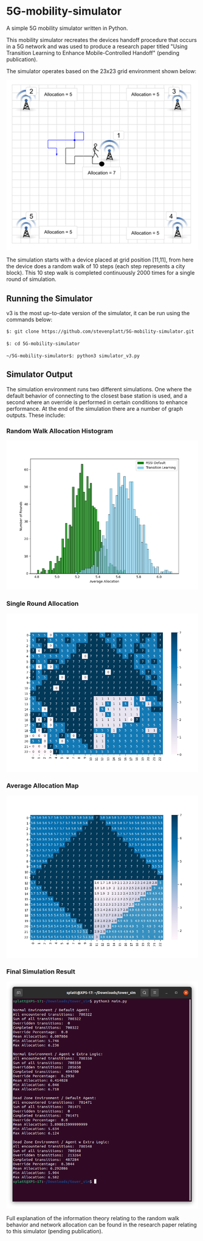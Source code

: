 # 5G-mobility-simulator
A simple 5G mobility simulator written in Python.

This mobility simulator recreates the devices handoff procedure that occurs in a 5G network and was used to produce a research paper titled "Using Transition Learning to Enhance Mobile-Controlled Handoff" (pending publication). 

The simulator operates based on the 23x23 grid environment shown below: 

![simulator grid environment](https://github.com/stevenplatt/5G-mobility-simulator/blob/main/img/coverage_grid_scenario_2.png?raw=true)

The simulation starts with a device placed at grid position [11,11], from here the device does a random walk of 10 steps (each step represents a city block). This 10 step walk is completed continuously 2000 times for a single round of simulation.  

## Running the Simulator
v3 is the most up-to-date version of the simulator, it can be run using the commands below: 

```
$: git clone https://github.com/stevenplatt/5G-mobility-simulator.git

$: cd 5G-mobility-simulator

~/5G-mobility-simulator$: python3 simulator_v3.py
```

## Simulator Output

The simulation environment runs two different simulations. One where the default behavior of connecting to the closest base station is used, and a second where an override is performed in certain conditions to enhance performance. At the end of the simulation there are a number of graph outputs. These include: 

### Random Walk Allocation Histogram

![Random Walk Allocation Histogram](https://github.com/stevenplatt/5G-mobility-simulator/blob/main/img/load_histogram.png?raw=true)

### Single Round Allocation

![Single Round Allocation](https://github.com/stevenplatt/5G-mobility-simulator/blob/main/img/load_snapshot.png?raw=true)

### Average Allocation Map

![Average Allocation Map](https://github.com/stevenplatt/5G-mobility-simulator/blob/main/img/load_learned.png?raw=true)

### Final Simulation Result

![Final Simulation Result](https://github.com/stevenplatt/5G-mobility-simulator/blob/main/img/simulation_results.png?raw=true)


Full explanation of the information theory relating to the random walk behavior and network allocation can be found in the research paper relating to this simulator (pending publication). 


